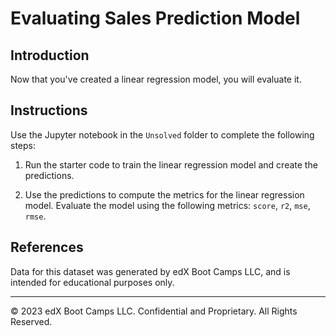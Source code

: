 # Evaluating Sales Prediction Model

## Introduction

Now that you've created a linear regression model, you will evaluate it.

## Instructions

Use the Jupyter notebook in the `Unsolved` folder to complete the following steps:

1. Run the starter code to train the linear regression model and create the predictions.

2. Use the predictions to compute the metrics for the linear regression model. Evaluate the model using the following metrics: `score`, `r2`, `mse`, `rmse`.

## References

Data for this dataset was generated by edX Boot Camps LLC, and is intended for educational purposes only.

---

© 2023 edX Boot Camps LLC. Confidential and Proprietary. All Rights Reserved.
